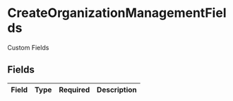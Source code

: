 # CreateOrganizationManagementFields

Custom Fields


## Fields

| Field       | Type        | Required    | Description |
| ----------- | ----------- | ----------- | ----------- |